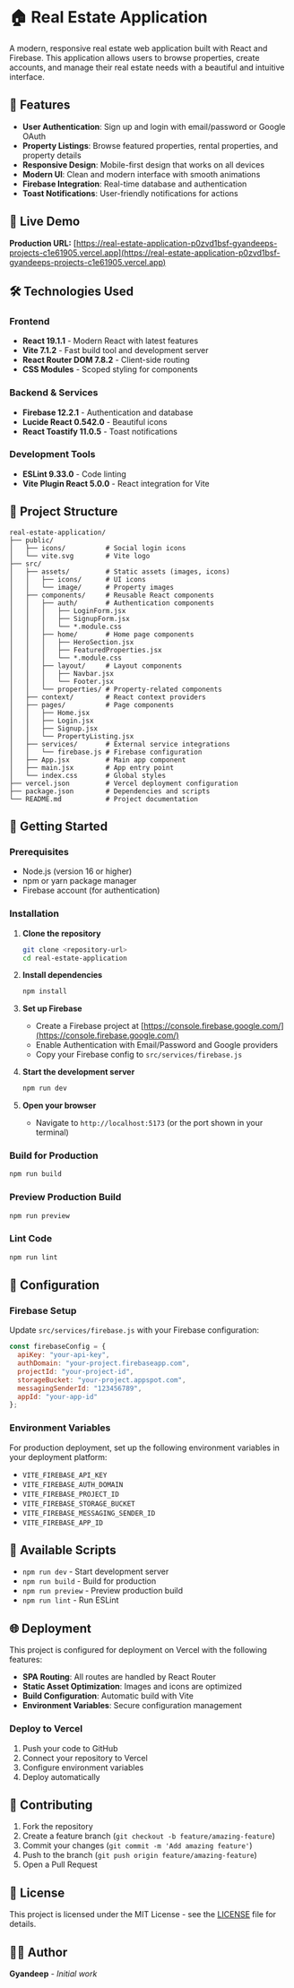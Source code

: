 # 🏠 Real Estate Application

A modern, responsive real estate web application built with React and Firebase. This application allows users to browse properties, create accounts, and manage their real estate needs with a beautiful and intuitive interface.

## 🌟 Features

- **User Authentication**: Sign up and login with email/password or Google OAuth
- **Property Listings**: Browse featured properties, rental properties, and property details
- **Responsive Design**: Mobile-first design that works on all devices
- **Modern UI**: Clean and modern interface with smooth animations
- **Firebase Integration**: Real-time database and authentication
- **Toast Notifications**: User-friendly notifications for actions

## 🚀 Live Demo

**Production URL:** [https://real-estate-application-p0zvd1bsf-gyandeeps-projects-c1e61905.vercel.app](https://real-estate-application-p0zvd1bsf-gyandeeps-projects-c1e61905.vercel.app)

## 🛠️ Technologies Used

### Frontend
- **React 19.1.1** - Modern React with latest features
- **Vite 7.1.2** - Fast build tool and development server
- **React Router DOM 7.8.2** - Client-side routing
- **CSS Modules** - Scoped styling for components

### Backend & Services
- **Firebase 12.2.1** - Authentication and database
- **Lucide React 0.542.0** - Beautiful icons
- **React Toastify 11.0.5** - Toast notifications

### Development Tools
- **ESLint 9.33.0** - Code linting
- **Vite Plugin React 5.0.0** - React integration for Vite

## 📁 Project Structure

```
real-estate-application/
├── public/
│   ├── icons/          # Social login icons
│   └── vite.svg        # Vite logo
├── src/
│   ├── assets/         # Static assets (images, icons)
│   │   ├── icons/      # UI icons
│   │   └── image/      # Property images
│   ├── components/     # Reusable React components
│   │   ├── auth/       # Authentication components
│   │   │   ├── LoginForm.jsx
│   │   │   ├── SignupForm.jsx
│   │   │   └── *.module.css
│   │   ├── home/       # Home page components
│   │   │   ├── HeroSection.jsx
│   │   │   ├── FeaturedProperties.jsx
│   │   │   └── *.module.css
│   │   ├── layout/     # Layout components
│   │   │   ├── Navbar.jsx
│   │   │   └── Footer.jsx
│   │   └── properties/ # Property-related components
│   ├── context/        # React context providers
│   ├── pages/          # Page components
│   │   ├── Home.jsx
│   │   ├── Login.jsx
│   │   ├── Signup.jsx
│   │   └── PropertyListing.jsx
│   ├── services/       # External service integrations
│   │   └── firebase.js # Firebase configuration
│   ├── App.jsx         # Main app component
│   ├── main.jsx        # App entry point
│   └── index.css       # Global styles
├── vercel.json         # Vercel deployment configuration
├── package.json        # Dependencies and scripts
└── README.md           # Project documentation
```

## 🚀 Getting Started

### Prerequisites

- Node.js (version 16 or higher)
- npm or yarn package manager
- Firebase account (for authentication)

### Installation

1. **Clone the repository**
   ```bash
   git clone <repository-url>
   cd real-estate-application
   ```

2. **Install dependencies**
   ```bash
   npm install
   ```

3. **Set up Firebase**
   - Create a Firebase project at [https://console.firebase.google.com/](https://console.firebase.google.com/)
   - Enable Authentication with Email/Password and Google providers
   - Copy your Firebase config to `src/services/firebase.js`

4. **Start the development server**
   ```bash
   npm run dev
   ```

5. **Open your browser**
   - Navigate to `http://localhost:5173` (or the port shown in your terminal)

### Build for Production

```bash
npm run build
```

### Preview Production Build

```bash
npm run preview
```

### Lint Code

```bash
npm run lint
```

## 🔧 Configuration

### Firebase Setup

Update `src/services/firebase.js` with your Firebase configuration:

```javascript
const firebaseConfig = {
  apiKey: "your-api-key",
  authDomain: "your-project.firebaseapp.com",
  projectId: "your-project-id",
  storageBucket: "your-project.appspot.com",
  messagingSenderId: "123456789",
  appId: "your-app-id"
};
```

### Environment Variables

For production deployment, set up the following environment variables in your deployment platform:

- `VITE_FIREBASE_API_KEY`
- `VITE_FIREBASE_AUTH_DOMAIN`
- `VITE_FIREBASE_PROJECT_ID`
- `VITE_FIREBASE_STORAGE_BUCKET`
- `VITE_FIREBASE_MESSAGING_SENDER_ID`
- `VITE_FIREBASE_APP_ID`

## 📱 Available Scripts

- `npm run dev` - Start development server
- `npm run build` - Build for production
- `npm run preview` - Preview production build
- `npm run lint` - Run ESLint

## 🌐 Deployment

This project is configured for deployment on Vercel with the following features:

- **SPA Routing**: All routes are handled by React Router
- **Static Asset Optimization**: Images and icons are optimized
- **Build Configuration**: Automatic build with Vite
- **Environment Variables**: Secure configuration management

### Deploy to Vercel

1. Push your code to GitHub
2. Connect your repository to Vercel
3. Configure environment variables
4. Deploy automatically

## 🤝 Contributing

1. Fork the repository
2. Create a feature branch (`git checkout -b feature/amazing-feature`)
3. Commit your changes (`git commit -m 'Add amazing feature'`)
4. Push to the branch (`git push origin feature/amazing-feature`)
5. Open a Pull Request

## 📄 License

This project is licensed under the MIT License - see the [LICENSE](LICENSE) file for details.

## 👨‍💻 Author

**Gyandeep** - *Initial work*


